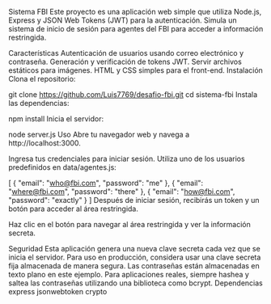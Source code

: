 Sistema FBI
Este proyecto es una aplicación web simple que utiliza Node.js, Express y JSON Web Tokens (JWT) para la autenticación. Simula un sistema de inicio de sesión para agentes del FBI para acceder a información restringida.

Características
Autenticación de usuarios usando correo electrónico y contraseña.
Generación y verificación de tokens JWT.
Servir archivos estáticos para imágenes.
HTML y CSS simples para el front-end.
Instalación
Clona el repositorio:

git clone https://github.com/Luis7769/desafio-fbi.git
cd sistema-fbi
Instala las dependencias:

npm install
Inicia el servidor:

node server.js
Uso
Abre tu navegador web y navega a http://localhost:3000.

Ingresa tus credenciales para iniciar sesión. Utiliza uno de los usuarios predefinidos en data/agentes.js:

[
  {
    "email": "who@fbi.com",
    "password": "me"
  },
  {
    "email": "where@fbi.com",
    "password": "there"
  },
  {
    "email": "how@fbi.com",
    "password": "exactly"
  }
]
Después de iniciar sesión, recibirás un token y un botón para acceder al área restringida.

Haz clic en el botón para navegar al área restringida y ver la información secreta.

Seguridad
Esta aplicación genera una nueva clave secreta cada vez que se inicia el servidor. Para uso en producción, considera usar una clave secreta fija almacenada de manera segura.
Las contraseñas están almacenadas en texto plano en este ejemplo. Para aplicaciones reales, siempre hashea y saltea las contraseñas utilizando una biblioteca como bcrypt.
Dependencias
express
jsonwebtoken
crypto
